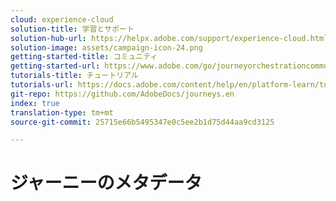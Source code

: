 ```yaml
---
cloud: experience-cloud
solution-title: 学習とサポート
solution-hub-url: https://helpx.adobe.com/support/experience-cloud.html
solution-image: assets/campaign-icon-24.png
getting-started-title: コミュニティ
getting-started-url: https://www.adobe.com/go/journeyorchestrationcommunity
tutorials-title: チュートリアル
tutorials-url: https://docs.adobe.com/content/help/en/platform-learn/tutorials/journey-orchestration/introduction.html
git-repo: https://github.com/AdobeDocs/journeys.en
index: true
translation-type: tm+mt
source-git-commit: 25715e66b5495347e0c5ee2b1d75d44aa9cd3125

---
```



# ジャーニーのメタデータ
